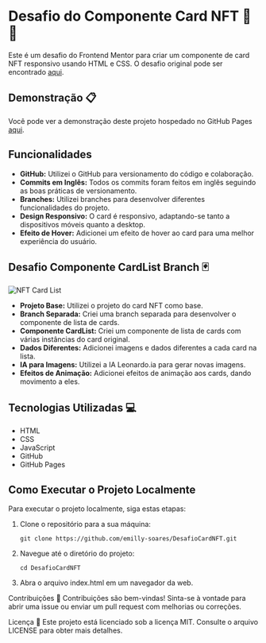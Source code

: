 # Desafio do Componente Card NFT 🚀🚀


Este é um desafio do Frontend Mentor para criar um componente de card NFT responsivo usando HTML e CSS. O desafio original pode ser encontrado [aqui](https://www.frontendmentor.io/challenges/nft-preview-card-component-SbdUL_w0U).

## Demonstração 📋

Você pode ver a demonstração deste projeto hospedado no GitHub Pages [aqui](https://emilly-soares.github.io/DesafioCardNFT/).

## Funcionalidades 

- **GitHub:** Utilizei o GitHub para versionamento do código e colaboração.
- **Commits em Inglês:** Todos os commits foram feitos em inglês seguindo as boas práticas de versionamento.
- **Branches:** Utilizei branches para desenvolver diferentes funcionalidades do projeto.
- **Design Responsivo:** O card é responsivo, adaptando-se tanto a dispositivos móveis quanto a desktop.
- **Efeito de Hover:** Adicionei um efeito de hover ao card para uma melhor experiência do usuário.

## Desafio Componente CardList Branch 🃏

![NFT Card List](./images/nft-card-list.png)

- **Projeto Base:** Utilizei o projeto do card NFT como base.
- **Branch Separada:** Criei uma branch separada para desenvolver o componente de lista de cards.
- **Componente CardList:** Criei um componente de lista de cards com várias instâncias do card original.
- **Dados Diferentes:** Adicionei imagens e dados diferentes a cada card na lista.
- **IA para Imagens:** Utilizei a IA Leonardo.ia para gerar novas imagens.
- **Efeitos de Animação:** Adicionei efeitos de animação aos cards, dando movimento a eles.

## Tecnologias Utilizadas 💻

- HTML
- CSS
- JavaScript
- GitHub
- GitHub Pages

## Como Executar o Projeto Localmente

Para executar o projeto localmente, siga estas etapas:

1. Clone o repositório para a sua máquina:

   ```shell
   git clone https://github.com/emilly-soares/DesafioCardNFT.git

2. Navegue até o diretório do projeto:
    ```shell
    cd DesafioCardNFT

4. Abra o arquivo index.html em um navegador da web.


Contribuições 🤝
Contribuições são bem-vindas! Sinta-se à vontade para abrir uma issue ou enviar um pull request com melhorias ou correções.

Licença 📝
Este projeto está licenciado sob a licença MIT. Consulte o arquivo LICENSE para obter mais detalhes.

